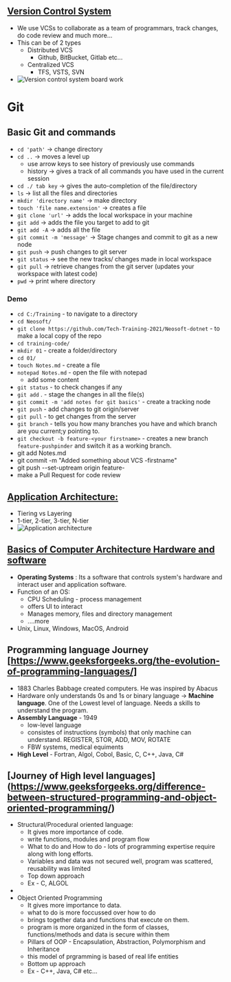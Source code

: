 ## [Version Control System](https://www.atlassian.com/git/tutorials/what-is-version-control)
- We use VCSs to collaborate as a team of programmars, track changes, do code review and much more...
- This can be of 2 types
	- Distributed VCS
		- Github, BitBucket, Gitlab etc...
	- Centralized VCS
		- TFS, VSTS, SVN
- ![Version control system board work](https://github.com/Tech-Training-2021/Neosoft-dotnet/blob/main/01/Images/1VCS%20.png)
# Git
## Basic Git and commands
- `cd 'path'` -> change directory
- `cd ..` -> moves a level up
	- use arrow keys to see history of previously use commands
	- history -> gives a track of all commands you have used in the current session
- `cd ./ tab key` -> gives the auto-completion of the file/directory
- `ls` -> list all the files and directories
- `mkdir 'directory name'` -> make directory
- `touch 'file name.extension'` -> creates a file
- `git clone 'url'` -> adds the local workspace in your machine
- `git add` -> adds the file you target to add to git
- `git add -A` -> adds all the file
- `git commit -m 'message'` -> Stage changes and commit to git as a new node
- `git push` -> push changes to git server
- `git status` -> see the new tracks/ changes made in local workspace
- `git pull` -> retrieve changes from the git server (updates your workspace with latest code)
- `pwd` -> print where directory

### Demo	
- `cd C:/Training`   - to navigate to a directory
- `cd Neosoft/`
- `git clone https://github.com/Tech-Training-2021/Neosoft-dotnet` - to make a local copy of the repo
- `cd training-code/`
- `mkdir 01` - create a folder/directory
- `cd 01/`
- `touch Notes.md` - create a file
- `notepad Notes.md` - open the file with notepad
	- add some content
- `git status` - to check changes if any
- `git add` . - stage the changes in all the file(s)
- `git commit -m 'add notes for git basics'` - create a tracking node
- `git push` - add changes to git origin/server
- `git pull` - to get changes from the server
- `git branch` - tells you how many branches you have and which branch are you current;y pointing to.
- `git checkout -b feature-<your firstname>` - creates a new branch `feature-pushpinder` and switch it as a working branch.
- git add Notes.md 
- git  commit -m "Added something about VCS -firstname"
- git push --set-uptream origin feature-<your firstname>
- make a Pull Request for code review


## [Application Architecture:](https://docs.microsoft.com/en-us/dotnet/architecture/modern-web-apps-azure/common-web-application-architectures)
- Tiering vs Layering
- 1-tier, 2-tier, 3-tier, N-tier
- ![Application architecture](https://github.com/Tech-Training-2021/Neosoft-dotnet/blob/main/01/Images/2Application%20architecture.png)

## [Basics of Computer Architecture Hardware and software](https://www.tutorialspoint.com/computer_concepts/computer_concepts_introduction_to_gui_based_os.htm)
- **Operating Systems** : Its a software that controls system's hardware and interact user and application software.
- Function of an OS:	
  - CPU Scheduling - process management 
  - offers UI to interact
  - Manages memory, files and directory management 
  -  ....more
- Unix, Linux, Windows, MacOS, Android 
  
## Programming language Journey [https://www.geeksforgeeks.org/the-evolution-of-programming-languages/]
- 1883 Charles Babbage created computers. He was inspired by Abacus
-  Hardware only understands 0s and 1s or binary language -> **Machine language**. One of the Lowest level of language. Needs a skills to understand the program.
-  **Assembly Language** - 1949
   -  low-level language
   -  consistes of instructions (symbols) that only machine can understand. REGISTER, STOR, ADD, MOV, ROTATE
   -  FBW systems, medical equiments 
- **High Level** - Fortran, Algol, Cobol, Basic, C, C++, Java, C#
  
## [Journey of High level languages] (https://www.geeksforgeeks.org/difference-between-structured-programming-and-object-oriented-programming/)
- Structural/Procedural oriented language: 
  - It gives more importance of code.
  - write functions, modules and program flow
  - What to do and How to do  - lots of programming expertise require along with long efforts.
  - Variables and data was not secured well, program was scattered, reusability was limited 
  - Top down approach
  - Ex - C, ALGOL
- 
- Object Oriented Programming 
  - It gives more importance to data. 
  - what to do is more foccussed over how to do
  - brings together data and functions that execute on them.
  - program is more organized in the form of classes, functions/methods and data is secure within them
  - Pillars of OOP - Encapsulation, Abstraction, Polymorphism and Inheritance
  - this model of prgramming is based of real life entities 
  - Bottom up approach
  - Ex - C++, Java, C# etc...